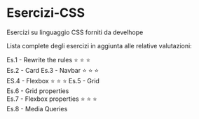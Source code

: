 # Esercizi-CSS
Esercizi su linguaggio CSS forniti da develhope

Lista complete degli esercizi in aggiunta alle relative valutazioni:

Es.1 - Rewrite the rules :star: :star: :star:            
Es.2 - Card
Es.3 - Navbar :star: :star: :star:     
ES.4 - Flexbox :star: :star: :star:
Es.5 - Grid     
Es.6 - Grid properties      
Es.7 - Flexbox properties :star: :star: :star:       
Es.8 - Media Queries